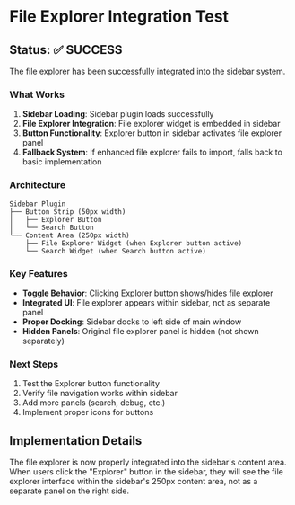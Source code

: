 # File Explorer Integration Test

## Status: ✅ SUCCESS

The file explorer has been successfully integrated into the sidebar system.

### What Works

1. **Sidebar Loading**: Sidebar plugin loads successfully
2. **File Explorer Integration**: File explorer widget is embedded in sidebar
3. **Button Functionality**: Explorer button in sidebar activates file explorer panel
4. **Fallback System**: If enhanced file explorer fails to import, falls back to basic implementation

### Architecture

```
Sidebar Plugin
├── Button Strip (50px width)
│   ├── Explorer Button
│   └── Search Button
└── Content Area (250px width)
    ├── File Explorer Widget (when Explorer button active)
    └── Search Widget (when Search button active)
```

### Key Features

- **Toggle Behavior**: Clicking Explorer button shows/hides file explorer
- **Integrated UI**: File explorer appears within sidebar, not as separate panel
- **Proper Docking**: Sidebar docks to left side of main window
- **Hidden Panels**: Original file explorer panel is hidden (not shown separately)

### Next Steps

1. Test the Explorer button functionality
2. Verify file navigation works within sidebar
3. Add more panels (search, debug, etc.)
4. Implement proper icons for buttons

## Implementation Details

The file explorer is now properly integrated into the sidebar's content area. When users click the "Explorer" button in the sidebar, they will see the file explorer interface within the sidebar's 250px content area, not as a separate panel on the right side.
